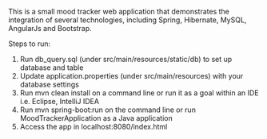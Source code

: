 This is a small mood tracker web application that demonstrates the integration of several technologies, including Spring, Hibernate, MySQL, AngularJs and Bootstrap.

Steps to run:
1. Run db_query.sql (under src/main/resources/static/db) to set up database and table
2. Update application.properties (under src/main/resources) with your database settings
3. Run mvn clean install on a command line or run it as a goal within an IDE i.e. Eclipse, IntelliJ IDEA
4. Run mvn spring-boot:run on the command line or run MoodTrackerApplication as a Java application
5. Access the app in localhost:8080/index.html

